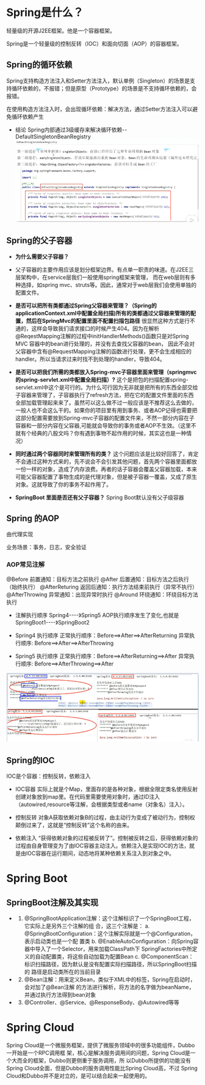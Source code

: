 # Spring是什么？
轻量级的开源J2EE框架。他是一个容器框架。

Spring是一个轻量级的控制反转（IOC）和面向切面（AOP）的容器框架。


## Spring的循环依赖
Spring支持构造方法注入和Setter方法注入，默认单例（Singleton）的场景是支持循环依赖的，不报错；但是原型（Prototype）的场景是不支持循环依赖的，会报错。

在使用构造方法注入时，会出现循环依赖：解决方法，通过Setter方法注入可以避免循环依赖产生

- 结论
Spring内部通过3级缓存来解决循环依赖--DefaultSingletonBeanRegistry
![Spring3级缓存](../pic/Spring3级缓存.png)



## Spring的父子容器
- **为什么需要父子容器？**
- 父子容器的主要作用应该是划分框架边界。有点单一职责的味道。在J2EE三层架构中，在service层我们一般使用spring框架来管理， 而在web层则有多种选择，如spring mvc、struts等。因此，通常对于web层我们会使用单独的配置文件。
- **是否可以把所有类都通过Spring父容器来管理？（Spring的applicationContext.xml中配置全局扫描)所有的类都通过父容器来管理的配置，然后在SpringMvc的配置里面不配置扫描包路径**
很显然这种方式是行不通的，这样会导致我们请求接口的时候产生404。因为在解析@ReqestMapping注解的过程中initHandlerMethods()函数只是对Spring MVC 容器中的bean进行处理的，并没有去查找父容器的bean， 因此不会对父容器中含有@RequestMapping注解的函数进行处理，更不会生成相应的handler。所以当请求过来时找不到处理的handler，导致404。
- **是否可以把我们所需的类都放入Spring-mvc子容器里面来管理（springmvc的spring-servlet.xml中配置全局扫描）?**
这个是把包的扫描配置spring-servlet.xml中这个是可行的。为什么可行因为无非就是把所有的东西全部交给子容器来管理了，子容器执行了refresh方法，把在它的配置文件里面的东西全部加载管理起来来了。虽然可以这么做不过一般应该是不推荐这么去做的，一般人也不会这么干的。如果你的项目里有用到事务、或者AOP记得也需要把这部分配置需要放到Spring-mvc子容器的配置文件来，不然一部分内容在子容器和一部分内容在父容器,可能就会导致你的事务或者AOP不生效。（这里不就有个经典的八股文吗？你有遇到事物不起作用的时候，其实这也是一种情况）
- **同时通过两个容器同时来管理所有的类？**
这个问题应该是比较好回答了，肯定不会通过这种方式来的，先不说会不会引发其他问题，首先两个容器里面都放一份一样的对象，造成了内存浪费。再者的话子容器会覆盖父容器加载，本来可能父容器配置了事物生成的是代理对象，但是被子容器一覆盖，又成了原生对象。这就导致了你的事务不起作用了。

- **SpringBoot 里面是否还有父子容器？**
Spring Boot默认没有父子级容器


## Spring 的AOP
由代理实现

业务场景：事务，日志，安全验证

### AOP常见注解
@Before 前置通知：目标方法之前执行
@After 后置通知：目标方法之后执行（始终执行）
@AfterReturing 返回后通知：执行方法结束前执行（异常不执行）
@AfterThrowing 异常通知：出现异常时执行
@Around 环绕通知：环绕目标方法执行

- 注解执行顺序
Spring4----》Spring5 AOP执行顺序发生了变化,也就是SpringBoot1----》SpringBoot2

- Spring4 执行顺序
正常执行顺序：Before==>After==>AfterReturning
异常执行顺序: Before==>After==>AfterThrowing

- Spring5 执行顺序
正常执行顺序：Before==>AfterReturning==>After
异常执行顺序: Before==>AfterThrowing==>After

![SpringAOP执行顺序对比](../pic/SpringAOP执行顺序对比.png)

## Spring的IOC
IOC是个容器：控制反转，依赖注入
- IOC容器
实际上就是个Map，里面存的是各种对象，根据全限定类名使用反射创建对象放到map里。在代码里需要使用对象时，通过ID注入（autowired,resource等注解，会根据类型或者name（对象名）注入）。

- 控制反转
对象A获取依赖对象B的过程，由主动行为变成了被动行为，控制权颠倒过来了，这就是“控制反转”这个名称的由来。

- 依赖注入
“获得依赖对象的过程被反转了”。控制被反转之后，获得依赖对象的过程由自身管理变为了由IOC容器主动注入。依赖注入是实现IOC的方法，就是由IOC容器在运行期间，动态地将某种依赖关系注入到对象之中。


# Spring Boot

## SpringBoot注解及其实现
- 1. @SpringBootApplication注解：这个注解标识了⼀个SpringBoot⼯程，它实际上是另外三个注解的组
合，这三个注解是：
a. @SpringBootConfiguration：这个注解实际就是⼀个@Configuration，表示启动类也是⼀个配
置类
b. @EnableAutoConfiguration：向Spring容器中导⼊了⼀个Selector，⽤来加载ClassPath下
SpringFactories中所定义的⾃动配置类，将这些⾃动加载为配置Bean
c. @ComponentScan：标识扫描路径，因为默认是没有配置实际扫描路径，所以SpringBoot扫描的
路径是启动类所在的当前⽬录
- 2. @Bean注解：⽤来定义Bean，类似于XML中的<bean>标签，Spring在启动时，会对加了@Bean注解
的⽅法进⾏解析，将⽅法的名字做为beanName，并通过执⾏⽅法得到bean对象
- 3. @Controller、@Service、@ResponseBody、@Autowired等等



# Spring Cloud
Spring Cloud是⼀个微服务框架，提供了微服务领域中的很多功能组件，Dubbo⼀开始是⼀个RPC调⽤框
架，核⼼是解决服务调⽤间的问题，Spring Cloud是⼀个⼤⽽全的框架，Dubbo则更侧重于服务调⽤，所
以Dubbo所提供的功能没有Spring Cloud全⾯，但是Dubbo的服务调⽤性能⽐Spring Cloud⾼，不过
Spring Cloud和Dubbo并不是对⽴的，是可以结合起来⼀起使⽤的。